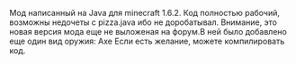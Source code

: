 Мод написанный на Java для minecraft 1.6.2.
Код полностью рабочий, возможны недочеты с pizza.java ибо не доробатывал.
Внимание, это новая версия мода еще не выложеная на форум.В ней было добавлено еще один вид оружия: Axe
Если есть желание, можете компилировать код.

